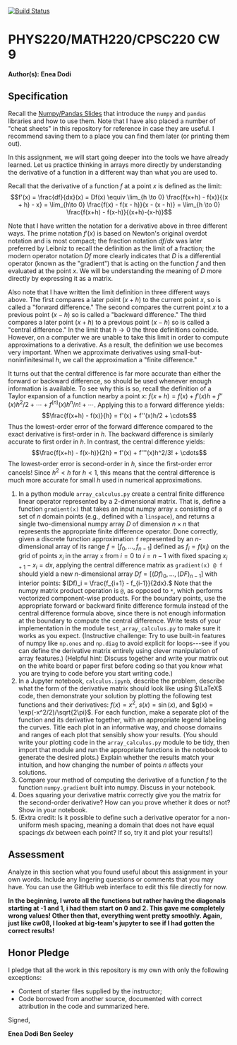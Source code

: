 [![Build Status](https://travis-ci.com/chapman-phys220-2018f/CHANGEME.svg?branch=master)](https://travis-ci.com/chapman-phys220-2018f/CHANGEME)

# PHYS220/MATH220/CPSC220 CW 9

**Author(s):** **Enea Dodi**

## Specification

Recall the [Numpy/Pandas Slides](http://slides.com/profdressel/numpy-and-pandas-overview/) that introduce the `numpy` and `pandas` libraries and how to use them. Note that I have also placed a number of "cheat sheets" in this repository for reference in case they are useful. I recommend saving them to a place you can find them later (or printing them out).

In this assignment, we will start going deeper into the tools we have already learned. Let us practice thinking in arrays more directly by understanding the derivative of a function in a different way than what you are used to.

Recall that the derivative of a function $f$ at a point $x$ is defined as the limit: $$f'(x) = \frac{df}{dx}(x) = Df(x) \equiv \lim_{h \to 0} \frac{f(x+h) - f(x)}{(x + h) - x} = \lim_{h\to 0} \frac{f(x) - f(x - h)}{x - (x - h)} = \lim_{h \to 0} \frac{f(x+h) - f(x-h)}{(x+h)-(x-h)}$$

Note that I have written the notation for a derivative above in three different ways. The prime notation $f'(x)$ is based on Newton's original overdot notation and is most compact; the fraction notation $df/dx$ was later preferred by Leibniz to recall the definition as the limit of a fraction; the modern operator notation $Df$ more clearly indicates that $D$ is a differential operator (known as the "gradient") that is acting on the function $f$ and then evaluated at the point $x$. We will be understanding the meaning of $D$ more directly by expressing it as a matrix. 

Also note that I have written the limit definition in three different ways above. The first compares a later point $(x+h)$ to the current point $x$, so is called a "forward difference." The second compares the current point $x$ to a previous point $(x-h)$ so is called a "backward difference." The third compares a later point $(x+h)$ to a previous point $(x-h)$ so is called a "central difference." In the limit that $h\to 0$ the three definitions coincide. However, on a computer we are unable to take this limit in order to compute approximations to a derivative. As a result, the definition we use becomes very important. When we approximate derivatives using small-but-noninfinitesimal $h$, we call the approximation a "finite difference."

It turns out that the central difference is far more accurate than either the forward or backward difference, so should be used whenever enough information is available. To see why this is so, recall the definition of a Taylor expansion of a function nearby a point $x$: $f(x+h) = f(x) + f'(x)h + f''(x)h^2/2 + \cdots + f^{(n)}(x)h^n/n! + \cdots$. Applying this to a forward difference yields: $$\frac{f(x+h) - f(x)}{h} = f'(x) + f''(x)h/2 + \cdots$$
Thus the lowest-order error of the forward difference compared to the exact derivative is first-order in $h$. The backward difference is similarly accurate to first order in $h$. In contrast, the central difference yields:
$$\frac{f(x+h) - f(x-h)}{2h} = f'(x) + f'''(x)h^2/3! + \cdots$$
The lowest-order error is second-order in $h$, since the first-order error cancels! Since $h^2 < h$ for $h<1$, this means that the central difference is much more accurate for small $h$ used in numerical approximations.

1. In a python module ```array_calculus.py``` create a central finite difference linear operator represented by a 2-dimensional matrix. That is, define a function ```gradient(x)``` that takes an input numpy array `x` consisting of a set of $n$ domain points (e.g., defined with a `linspace`), and returns a single two-dimensional numpy array $D$ of dimension $n\times n$ that represents the appropriate finite difference operator. Done correctly, given a discrete function approximation `f` represented by an $n$-dimensional array of its range $f = [f_0, \ldots, f_{n-1}]$ defined as $f_i = f(x_i)$ on the grid of points $x_i$ in the array `x` from $i=0$ to $i=n-1$ with fixed spacing $x_{i+1} - x_i = dx$, applying the central difference matrix as `gradient(x) @ f` should yield a new $n$-dimensional array $Df = [(Df)_0, \ldots, (DF)_{n-1}]$ with interior points: $(Df)_i = \frac{f_{i+1} - f_{i-1}}{2dx}.$ Note that the numpy matrix product operation is ```@```, as opposed to ```*```, which performs vectorized component-wise products. For the boundary points, use the appropriate forward or backward finite difference formula instead of the central difference formula above, since there is not enough information at the boundary to compute the central difference. Write tests of your implementation in the module ```test_array_calculus.py``` to make sure it works as you expect. (Instructive challenge: Try to use built-in features of numpy like `np.ones` and `np.diag` to avoid explicit for loops---see if you can define the derivative matrix entirely using clever manipulation of array features.) (Helpful hint: Discuss together and write your matrix out on the white board or paper first before coding so that you know what you are trying to code before you start writing code.)
1. In a Jupyter notebook, ```calculus.ipynb```, describe the problem, describe what the form of the derivative matrix should look like using $\LaTeX$ code, then demonstrate your solution by plotting the following test functions and their derivatives: $f(x) = x^2$, $s(x) = \sin(x)$, and $g(x) = \exp(-x^2/2)/\sqrt{2\pi}$. For each function, make a separate plot of the function and its derivative together, with an appropriate legend labeling the curves. Title each plot in an informative way, and choose domains and ranges of each plot that sensibly show your results. (You should write your plotting code in the ```array_calculus.py``` module to be tidy, then import that module and run the appropriate functions in the notebook to generate the desired plots.) Explain whether the results match your intuition, and how changing the number of points $n$ affects your solutions.
1. Compare your method of computing the derivative of a function $f$ to the function `numpy.gradient` built into numpy. Discuss in your notebook.
1. Does squaring your derivative matrix correctly give you the matrix for the second-order derivative? How can you prove whether it does or not? Show in your notebook.
1. (Extra credit: Is it possible to define such a derivative operator for a non-uniform mesh spacing, meaning a domain that does not have equal spacings $dx$ between each point? If so, try it and plot your results!)

## Assessment

Analyze in this section what you found useful about this assignment in your own words. Include any lingering questions or comments that you may have. You can use the GitHub web interface to edit this file directly for now.

**In the beginning, I wrote all the functions but rather having the diagonals starting at -1 and 1, i had them start on 0 and 2. This 
gave me completely wrong values! Other then that, everything went pretty smoothly. Again, just like cw08, I looked at big-team's jupyter to see if I had gotten the correct results!**

## Honor Pledge

I pledge that all the work in this repository is my own with only the following exceptions:

* Content of starter files supplied by the instructor;
* Code borrowed from another source, documented with correct attribution in the code and summarized here.

Signed,

**Enea Dodi
  Ben Seeley**

